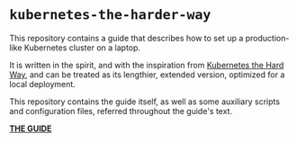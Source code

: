 # `kubernetes-the-harder-way`

This repository contains a guide that
describes how to set up a production-like Kubernetes cluster on a laptop.

It is written in the spirit, and with the inspiration from
[Kubernetes the Hard Way](https://github.com/kelseyhightower/kubernetes-the-hard-way), and can be treated as its
lengthier, extended version, optimized for a local deployment.

This repository contains the guide itself, as well as some auxiliary scripts and
configuration files, referred throughout the guide's text.

[**THE GUIDE**](docs/00_Introduction.md)
